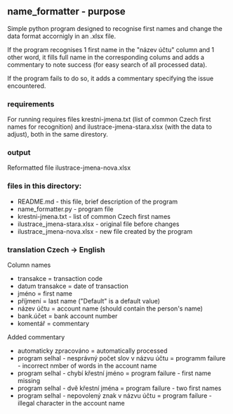 ## name_formatter - purpose

Simple python program designed to recognise first names and change the data format accornigly in an .xlsx file.

If the program recognises 1 first name in the "název účtu" column and 1 other word, it fills full name in
the corresponding colums and adds a commentary to note success (for easy search of all processed data).

If the program fails to do so, it adds a commentary specifying the issue encountered.

### requirements
For running requires files krestni-jmena.txt (list of common Czech first names for recognition)
and ilustrace-jmena-stara.xlsx (with the data to adjust), both in the same direstory.

### output
Reformatted file ilustrace-jmena-nova.xlsx 

### files in this directory:
* README.md - this file, brief description of the program
* name_formatter.py - program file
* krestni-jmena.txt - list of common Czech first names
* ilustrace_jmena-stara.xlsx - original file before changes
* ilustrace_jmena-nova.xlsx - new file created by the program

### translation Czech -> English
Column names
* transakce = transaction code
* datum transakce = date of transaction
* jméno = first name
* příjmení = last name ("Default" is a default value)
* název účtu = account name (should contain the person's name)
* bank.účet = bank account number
* komentář = commentary

Added commentary
* automaticky zpracováno = automatically processed
* program selhal - nesprávný počet slov v názvu účtu = programm failure - incorrect nmber of words in the account name
* program selhal - chybí křestní jméno = program failure - first name missing
* program selhal - dvě křestní jména = program failure - two first names
* program selhal - nepovolený znak v názvu účtu = program failure - illegal character in the account name
